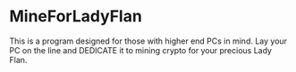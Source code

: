 # MineForLadyFlan
This is a program designed for those with higher end PCs in mind. Lay your PC on the line and DEDICATE it to mining crypto for your precious Lady Flan.

